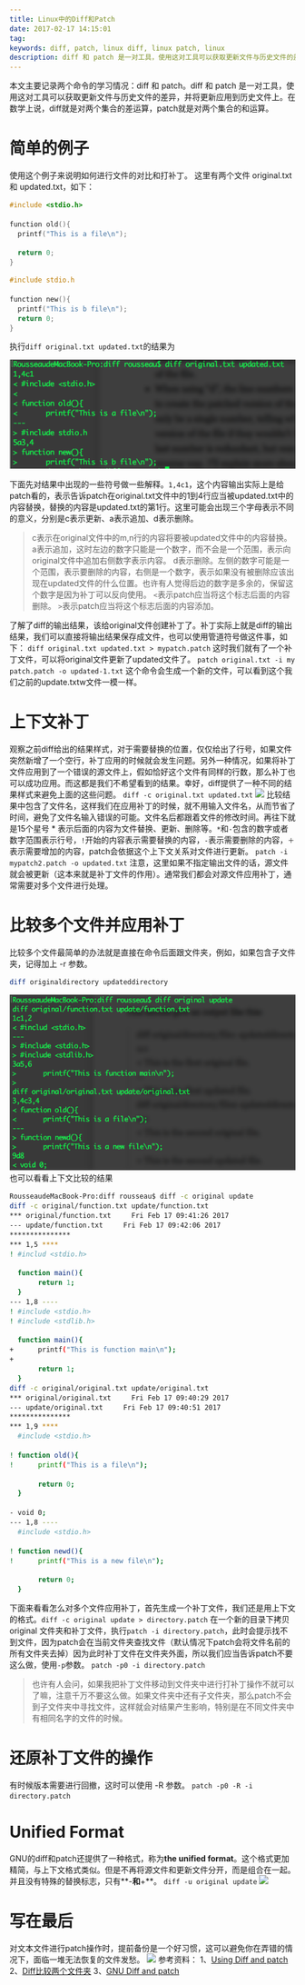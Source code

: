 ```yaml
---
title: Linux中的Diff和Patch
date: 2017-02-17 14:15:01
tag: 
keywords: diff, patch, linux diff, linux patch, linux
description: diff 和 patch 是一对工具，使用这对工具可以获取更新文件与历史文件的差异，并将更新应用到历史文件上。
---
```


本文主要记录两个命令的学习情况：diff 和 patch。diff 和 patch 是一对工具，使用这对工具可以获取更新文件与历史文件的差异，并将更新应用到历史文件上。在数学上说，diff就是对两个集合的差运算，patch就是对两个集合的和运算。

# 简单的例子
使用这个例子来说明如何进行文件的对比和打补丁。
这里有两个文件 original.txt 和 updated.txt，如下：
```c
#include <stdio.h>

function old(){
  printf("This is a file\n");

  return 0;
}
```
```c
#include stdio.h

function new(){
  printf("This is b file\n");
  return 0;
}
```
执行```diff original.txt updated.txt```的结果为

![](20170217-diff-and-patch/39469-20170217141328175-625170629.png)

下面先对结果中出现的一些符号做一些解释。```1,4c1```，这个内容输出实际上是给patch看的，表示告诉patch在original.txt文件中的1到4行应当被updated.txt中的内容替换，替换的内容是updated.txt的第1行。这里可能会出现三个字母表示不同的意义，分别是c表示更新、a表示追加、d表示删除。

> c表示在original文件中的m,n行的内容将要被updated文件中的内容替换。
a表示追加，这时左边的数字只能是一个数字，而不会是一个范围，表示向original文件中追加右侧数字表示内容。
d表示删除。左侧的数字可能是一个范围，表示要删除的内容，右侧是一个数字，表示如果没有被删除应该出现在updated文件的什么位置。也许有人觉得后边的数字是多余的，保留这个数字是因为补丁可以反向使用。
```<```表示patch应当将这个标志后面的内容删除。
```>```表示patch应当将这个标志后面的内容添加。

了解了diff的输出结果，该给original文件创建补丁了。补丁实际上就是diff的输出结果，我们可以直接将输出结果保存成文件，也可以使用管道符号做这件事，如下：
```diff original.txt updated.txt > mypatch.patch```
这时我们就有了一个补丁文件，可以将original文件更新了updated文件了。
```patch original.txt -i my patch.patch -o updated-1.txt```
这个命令会生成一个新的文件，可以看到这个我们之前的update.txtw文件一模一样。

# 上下文补丁
观察之前diff给出的结果样式，对于需要替换的位置，仅仅给出了行号，如果文件突然新增了一个空行，补丁应用的时候就会发生问题。另外一种情况，如果将补丁文件应用到了一个错误的源文件上，假如恰好这个文件有同样的行数，那么补丁也可以成功应用。而这都是我们不希望看到的结果。幸好，diff提供了一种不同的结果样式来避免上面的这些问题。
```diff -c original.txt updated.txt```
![](20170217-diff-and-patch/39469-20170217141352082-1822943301.png)
比较结果中包含了文件名，这样我们在应用补丁的时候，就不用输入文件名，从而节省了时间，避免了文件名输入错误的可能。文件名后都跟着文件的修改时间。再往下就是15个星号 * 表示后面的内容为文件替换、更新、删除等。```*```和```-```包含的数字或者数字范围表示行号，```!```开始的内容表示需要替换的内容，```-```表示需要删除的内容，```＋```表示需要增加的内容，patch会依据这个上下文关系对文件进行更新。
```patch -i mypatch2.patch -o updated.txt```
注意，这里如果不指定输出文件的话，源文件就会被更新（这本来就是补丁文件的作用）。通常我们都会对源文件应用补丁，通常需要对多个文件进行处理。

# 比较多个文件并应用补丁
比较多个文件最简单的办法就是直接在命令后面跟文件夹，例如，如果包含子文件夹，记得加上 -r 参数。
```bash
diff originaldirectory updateddirectory
```
![](20170217-diff-and-patch/39469-20170217141411441-496441097.png)
也可以看看上下文比较的结果

```bash
RousseaudeMacBook-Pro:diff rousseau$ diff -c original update
diff -c original/function.txt update/function.txt
*** original/function.txt     Fri Feb 17 09:41:26 2017
--- update/function.txt     Fri Feb 17 09:42:06 2017
***************
*** 1,5 ****
! #includ <stdio.h>

  function main(){
       return 1;
  }
--- 1,8 ----
! #include <stdio.h>
! #include <stdlib.h>

  function main(){
+      printf("This is function main\n");
+
       return 1;
  }
diff -c original/original.txt update/original.txt
*** original/original.txt     Fri Feb 17 09:40:29 2017
--- update/original.txt     Fri Feb 17 09:40:51 2017
***************
*** 1,9 ****
  #include <stdio.h>

! function old(){
!      printf("This is a file\n");

       return 0;
  }

- void 0;
--- 1,8 ----
  #include <stdio.h>

! function newd(){
!      printf("This is a new file\n");

       return 0;
  }
```
下面来看看怎么对多个文件应用补丁，首先生成一个补丁文件，我们还是用上下文的格式。```diff -c original update > directory.patch```
在一个新的目录下拷贝 original 文件夹和补丁文件，执行```patch -i directory.patch```，此时会提示找不到文件，因为patch会在当前文件夹查找文件（默认情况下patch会将文件名前的所有文件夹去掉）因为此时补丁文件在文件夹外面，所以我们应当告诉patch不要这么做，使用```-p```参数。
```patch -p0 -i directory.patch```
> 也许有人会问，如果我把补丁文件移动到文件夹中进行打补丁操作不就可以了嘛，注意千万不要这么做。如果文件夹中还有子文件夹，那么patch不会到子文件夹中寻找文件，这样就会对结果产生影响，特别是在不同文件夹中有相同名字的文件的时候。


# 还原补丁文件的操作
有时候版本需要进行回撤，这时可以使用 -R 参数。
```patch -p0 -R -i directory.patch```

# Unified Format
GNU的diff和patch还提供了一种格式，称为**the unified format**。这个格式更加精简，与上下文格式类似。但是不再将源文件和更新文件分开，而是组合在一起。并且没有特殊的替换标志，只有**-**和**+**。
```diff -u original update```
![](20170217-diff-and-patch/39469-20170217141435472-2083732477.png)

# 写在最后
对文本文件进行patch操作时，提前备份是一个好习惯，这可以避免你在弄错的情况下，面临一堆无法恢复的文件发愁。
![](20170217-diff-and-patch/39469-20180710163655709-89635310.png)
参考资料：
1、[Using Diff and patch](https://linuxacademy.com/blog/linux/introduction-using-diff-and-patch/)
2、[Diff比较两个文件夹](http://blog.chinaunix.net/uid-14735472-id-111118.html)
3、[GNU Diff and patch](http://www.gnu.org/software/diffutils/manual/html_mono/diff.html)
